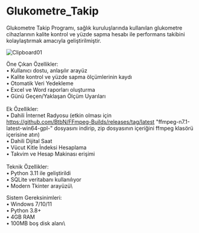 # Glukometre_Takip

Glukometre Takip Programı, sağlık kuruluşlarında kullanılan glukometre cihazlarının kalite kontrol ve yüzde sapma hesabı ile performans takibini kolaylaştırmak amacıyla geliştirilmiştir.

![Clipboard01](https://github.com/user-attachments/assets/0065bafc-d9ca-4752-a05a-88906bf07534)

Öne Çıkan Özellikler:\
• Kullanıcı dostu, anlaşılır arayüz\
• Kalite kontrol ve yüzde sapma ölçümlerinin kaydı\
• Otomatik Veri Yedekleme\
• Excel ve Word raporları oluşturma\
• Günü Geçen/Yaklaşan Ölçüm Uyarıları\
\
Ek Özellikler:\
• Dahili İnternet Radyosu (etkin olması için https://github.com/BtbN/FFmpeg-Builds/releases/tag/latest "ffmpeg-n7.1-latest-win64-gpl-" dosyasını indirip, zip dosyasının içeriğini ffmpeg klasörü içerisine atın) \
• Dahili Dijital Saat\
• Vücut Kitle İndeksi Hesaplama\
• Takvim ve Hesap Makinası erişimi\
\
Teknik Özellikler:\
• Python 3.11 ile geliştirildi\
• SQLite veritabanı kullanılıyor\
• Modern Tkinter arayüzü\

Sistem Gereksinimleri:\
• Windows 7/10/11\
• Python 3.8+\
• 4GB RAM\
• 100MB boş disk alanı\

